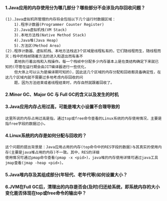 #### 1.Java应用的内存使用分为哪几部分？哪些部分不会涉及内存回收问题？
```
(1).Java虚拟机所管理的内存将会包括以下几个运行时数据区域：
    1).程序计数器(Programmer Counter Register) 
    2).Java虚拟机栈(VM Stack)
    3).本地方法栈(Native Method Stack)
    4).Java堆(Java Heap)
    5).方法区(Method Area)
(2).程序计数器、虚拟机栈、本地方法栈这3个区域是线程私有的，它们随线程而生，随线程而灭；栈中的栈帧随着方法的进入和退出而有条不
    紊地执行着出栈和入栈操作。每一个栈帧中分配多少内存基本上是在类结构确定下来就已知的(尽管在运行期会由JIT编译器进行一些优化，
    但大体上可以认为是编译期可知的)，因此这几个区域的内存分配和回收都具备确定性，在这几个区域内就不需要过多地考虑内存回收的问
    题，因为方法结束或者线程结束时，内存自然就跟着回收了。
```

#### 2.Minor GC、Major GC 与 Full GC的含义以及发生的时机

#### 3.Java应用内存占用过高，可能是堆大小设置不合理导致的
```
这里所说的内存占用过高是指，通过top或free命令查看的Linux系统的内存使用情况，主要是指free字段的数据过小。
```

#### 4.Linux系统的内存是如何分配与回收的？
```
这个问题的提出背景是：Java应用占用的内存(top命令中的RES字段的数据)与其真实的使用内存(主要是java堆占用的内存)不一致。其中，RES的详细
使用情况可通过pmap命令查看(pmap -x <pid>)，java堆的内存使用详情可通过java工具jmap查看(jmap -heap <pid>)。
```

#### 5.Java堆内存及其组成部分(年轻代、老年代等)如何设置大小？

#### 6.JVM在Full GC后，清理出的内存是否会(及时)归还给系统，即系统内存的大小变化能否体现在top或free命令的输出中？








